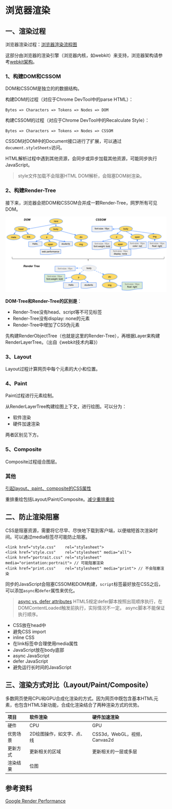 # 浏览器渲染

## 一、渲染过程

浏览器渲染过程：[浏览器渲染流程图](https://www.processon.com/view/link/5b864a69e4b0d4d65bec5f13)

这部分由浏览器的渲染引擎（浏览器内核，如webkit）来支持，浏览器架构请参考[webkit架构](../浏览器/WebKit架构.md)。

### 1、构建DOM和CSSOM

DOM和CSSOM是独立的的数据结构。

构建DOM的过程（对应于Chrome DevTool中的parse HTML）：

`Bytes => Characters => Tokens => Nodes => DOM`

构建CSSOM的过程（对应于Chrome DevTool中的Recalculate Style）：

`Bytes => Characters => Tokens => Nodes => CSSOM` 

CSSOM对DOM中的Document接口进行了扩展，可以通过`document.styleSheets`访问。

HTML解析过程中遇到其他资源，会同步或异步加载其他资源，可能同步执行JavaScript。

> style文件加载不会阻塞HTML DOM解析，会阻塞DOM树渲染。

### 2、构建Render-Tree

接下来，浏览器会把DOM和CSSOM合并成一颗Render-Tree，网罗所有可见DOM。

![](/assets/render-tree-construction.png)

**DOM-Tree和Render-Tree的区别是**：

* Render-Tree没有head、script等不可见标签
* Render-Tree没有display: none的元素
* Render-Tree中增加了CSS伪元素

先构建RenderObjectTree（也就是这里的Render-Tree），再根据Layer来构建RenderLayerTree。（出自《webkit技术内幕》）

### 3、Layout

Layout过程计算网页中每个元素的大小和位置。

### 4、Paint

Paint过程进行元素绘制。

从RenderLayerTree构建绘图上下文，进行绘图。可以分为：

* 软件渲染
* 硬件加速渲染

两者区别见下方。

### 5、Composite

Composite过程组合图层。

### 其他

[引起layout、paint、composite的CSS属性](https://csstriggers.com/)

重排重绘包括Layout/Paint/Composite。[减少重排重绘](../性能优化/重排重绘.md)

## 二、防止渲染阻塞

CSS是阻塞资源，需要将它尽早、尽快地下载到客户端，以便缩短首次渲染时间。可以通过media标签尽可能防止阻塞。

    <link href="style.css"    rel="stylesheet">
    <link href="style.css"    rel="stylesheet" media="all">
    <link href="portrait.css" rel="stylesheet" media="orientation:portrait"> // 可能阻塞渲染
    <link href="print.css"    rel="stylesheet" media="print"> // 不会阻塞渲染
    
同步的JavaScript会阻塞CSSOM和DOM构建，`script`标签最好放在CSS之后，可以添加`async`和`defer`属性来优化。

> [async vs. defer attributes](https://www.growingwiththeweb.com/2014/02/async-vs-defer-attributes.html)
> HTML5规定defer脚本按照出现顺序执行，在DOMContentLoaded触发前执行，实际情况不一定。
> async脚本不能保证执行顺序。

* CSS放在head中
* 避免CSS import
* inline CSS
* 在link标签中合理使用media属性
* JavaScript放在body底部
* async JavaScript
* defer JavaScript
* 避免运行长时间的JavaScript

## 三、渲染方式对比（Layout/Paint/Composite）

多数网页使用CPU和GPU合成化渲染的方式。因为网页中既包含基本HTML元素，也包含HTML5新功能，合成化渲染结合了两种渲染方式的优势。

| **项目** | **软件渲染** | **硬件加速渲染** |
| :--- | :--- | :--- |
| 硬件 | CPU | GPU |
| 优势场景 | 2D绘图操作，如文字、点、线 | CSS3d，WebGL，视频，Canvas2d |
| 更新方式 | 更新相关的区域 | 更新相关的一层或多层 |
| 渲染结果 | 位图 | |

## 参考资料

[Google Render Performance](https://developers.google.com/web/fundamentals/performance/rendering/)